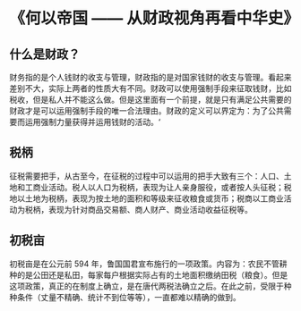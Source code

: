 # 《何以帝国 —— 从财政视角再看中华史》

## 什么是财政？

财务指的是个人钱财的收支与管理，财政指的是对国家钱财的收支与管理。看起来差别不大，实际上两者的性质大有不同。财政可以使用强制手段来征取钱财，比如税收，但是私人并不能这么做。但是这里面有一个前提，就是只有满足公共需要的财政才是可以运用强制手段的唯一合法理由。财政的定义可以界定为：为了公共需要而运用强制力量获得并运用钱财的活动。‘

## 税柄

征税需要把手，从古至今，在征税的过程中可以运用的把手大致有三个：人口、土地和工商业活动。税人以人口为税柄，表现为让人亲身服役，或者按人头征税；税地以土地为税柄，表现为按土地的面积和等级来征收粮食或货币；税商以工商业活动为税柄，表现为针对商品交易额、商人财产、商业活动收益征税等。

## 初税亩

初税亩是在公元前 594 年，鲁国国君宣布施行的一项政策。内容为：农民不管耕种的是公田还是私田，每家每户根据实际占有的土地面积缴纳田税（粮食）。但是这项政策，真正的在制度上确立，是在唐代两税法确立之后。在此之前，受限于种种条件（丈量不精确、统计不到位等等），一直都难以精确的做到。